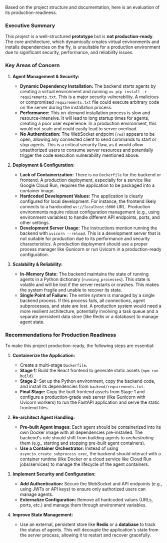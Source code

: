 Based on the project structure and documentation, here is an evaluation of its production-readiness.

### Executive Summary

This project is a well-structured **prototype** but is **not production-ready**. The core architecture, which dynamically creates virtual environments and installs dependencies on the fly, is unsuitable for a production environment due to significant security, performance, and reliability issues.

### Key Areas of Concern

1.  **Agent Management & Security:**
    *   **Dynamic Dependency Installation:** The backend starts agents by creating a virtual environment and running `uv pip install -r requirements.txt`. This is a major security vulnerability. A malicious or compromised `requirements.txt` file could execute arbitrary code on the server during the installation process.
    *   **Performance:** This on-demand installation process is slow and resource-intensive. It will lead to long startup times for agents, creating a poor user experience. In a production environment, this would not scale and could easily lead to server overload.
    *   **No Authentication:** The WebSocket endpoint (`/ws`) appears to be open, allowing any connected client to send commands to start or stop agents. This is a critical security flaw, as it would allow unauthorized users to consume server resources and potentially trigger the code execution vulnerability mentioned above.

2.  **Deployment & Configuration:**
    *   **Lack of Containerization:** There is no `Dockerfile` for the backend or frontend. A production deployment, especially for a service like Google Cloud Run, requires the application to be packaged into a container image.
    *   **Hardcoded Development Values:** The application is clearly configured for local development. For instance, the frontend likely connects to a hardcoded `ws://localhost:8000` URL. Production environments require robust configuration management (e.g., using environment variables) to handle different API endpoints, ports, and other settings.
    *   **Development Server Usage:** The instructions mention running the backend with `uvicorn --reload`. This is a development server that is not suitable for production due to its performance and security characteristics. A production deployment should use a proper process manager like Gunicorn or run Uvicorn in a production-ready configuration.

3.  **Scalability & Reliability:**
    *   **In-Memory State:** The backend maintains the state of running agents in a Python dictionary (`running_processes`). This state is volatile and will be lost if the server restarts or crashes. This makes the system fragile and unable to recover its state.
    *   **Single Point of Failure:** The entire system is managed by a single backend process. If this process fails, all connections, agent subprocesses, and state are lost. A production system would need a more resilient architecture, potentially involving a task queue and a separate persistent data store (like Redis or a database) to manage agent state.

### Recommendations for Production Readiness

To make this project production-ready, the following steps are essential:

1.  **Containerize the Application:**
    *   Create a multi-stage `Dockerfile`.
    *   **Stage 1:** Build the React frontend to generate static assets (`npm run build`).
    *   **Stage 2:** Set up the Python environment, copy the backend code, and install its dependencies from `backend/requirements.txt`.
    *   **Final Stage:** Copy the built frontend assets from Stage 1 and configure a production-grade web server (like Gunicorn with Uvicorn workers) to run the FastAPI application and serve the static frontend files.

2.  **Re-architect Agent Handling:**
    *   **Pre-built Agent Images:** Each agent should be containerized into its own Docker image with all dependencies pre-installed. The backend's role should shift from *building* agents to *orchestrating* them (e.g., starting and stopping pre-built agent containers).
    *   **Use a Container Orchestrator:** Instead of using `asyncio.create_subprocess_exec`, the backend should interact with a container runtime (like Docker or a cloud service like Cloud Run jobs/services) to manage the lifecycle of the agent containers.

3.  **Implement Security and Configuration:**
    *   **Add Authentication:** Secure the WebSocket and API endpoints (e.g., using JWTs or API keys) to ensure only authorized users can manage agents.
    *   **Externalize Configuration:** Remove all hardcoded values (URLs, ports, etc.) and manage them through environment variables.

4.  **Improve State Management:**
    *   Use an external, persistent store like **Redis** or a **database** to track the status of agents. This will decouple the application's state from the server process, allowing it to restart and recover gracefully.
